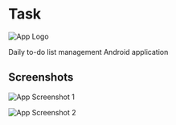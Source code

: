 
# Task

![App Logo](https://res.cloudinary.com/dizwvnwu0/image/upload/c_thumb,h_300/!MEDIA%20NETWORK/Task/jlq6ebimnmw3uack3vti.jpg)

Daily to-do list management Android application




## Screenshots

![App Screenshot 1](https://res.cloudinary.com/dizwvnwu0/image/upload/c_pad,h_720,w_360/!MEDIA%20NETWORK/Task/wiayqzz0b0jebr1imfpv.jpg)

![App Screenshot 2](https://res.cloudinary.com/dizwvnwu0/image/upload/c_pad,h_720,w_360/!MEDIA%20NETWORK/Task/gn4ejqje4i4mah8ezjvq.jpg)


